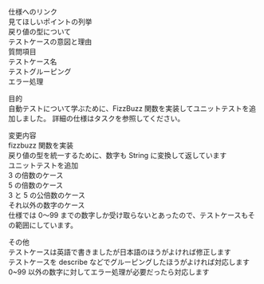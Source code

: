 仕様へのリンク  
見てほしいポイントの列挙  
  戻り値の型について  
テストケースの意図と理由  
質問項目  
  テストケース名  
  テストグルーピング  
  エラー処理  

目的  
自動テストについて学ぶために、FizzBuzz 関数を実装してユニットテストを追加しました。 詳細の仕様はタスクを参照してください。  

変更内容  
fizzbuzz 関数を実装  
  戻り値の型を統一するために、数字も String に変換して返しています  
ユニットテストを追加  
  3 の倍数のケース  
  5 の倍数のケース  
  3 と 5 の公倍数のケース  
  それ以外の数字のケース  
仕様では 0〜99 までの数字しか受け取らないとあったので、テストケースもその範囲にしています。  

その他  
  テストケースは英語で書きましたが日本語のほうがよければ修正します  
  テストケースを describe などでグルーピングしたほうがよければ対応します  
  0~99 以外の数字に対してエラー処理が必要だったら対応します  
